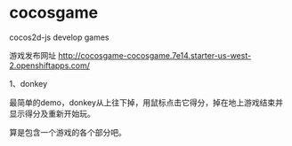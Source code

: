# cocosgame
cocos2d-js develop games

游戏发布网址
http://cocosgame-cocosgame.7e14.starter-us-west-2.openshiftapps.com/


1、donkey

最简单的demo，donkey从上往下掉，用鼠标点击它得分，掉在地上游戏结束并显示得分及重新开始玩。

算是包含一个游戏的各个部分吧。